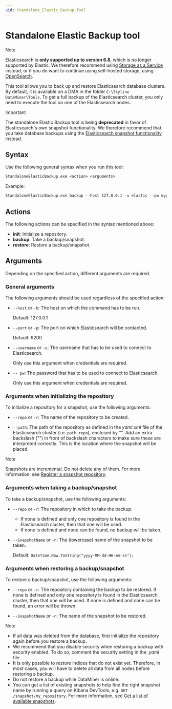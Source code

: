 ```yaml
---
uid: Standalone_Elastic_Backup_Tool
---
```


# Standalone Elastic Backup tool

> [!NOTE]
> Elasticsearch is **only supported up to version 6.8**, which is no longer supported by Elastic. We therefore recommend using [Storage as a Service](xref:STaaS) instead, or if you do want to continue using self-hosted storage, using [OpenSearch](xref:OpenSearch_database).

This tool allows you to back up and restore Elasticsearch database clusters. By default, it is available on a DMA in the folder `C:\Skyline DataMiner\Tools`. To get a full backup of the Elasticsearch cluster, you only need to execute the tool on one of the Elasticsearch nodes.

> [!IMPORTANT]
> The standalone Elastic Backup tool is being **deprecated** in favor of Elasticsearch's own snapshot functionality. We therefore recommend that you take database backups using the [Elasticsearch snapshot functionality](xref:Configuring_Elasticsearch_backups_Windows_Linux) instead.

## Syntax

Use the following general syntax when you run this tool:

```txt
StandaloneElasticBackup.exe <action> <arguments>
```

Example:

```txt
StandaloneElasticBackup.exe backup --host 127.0.0.1 -u elastic --pw mypw123 -r reponame
```

## Actions

The following actions can be specified in the syntax mentioned above:

- **init**: Initialize a repository.
- **backup**: Take a backup/snapshot.
- **restore**: Restore a backup/snapshot.

## Arguments

Depending on the specified action, different arguments are required.

### General arguments

The following arguments should be used regardless of the specified action:

- `--host` or `-h`: The host on which the command has to be run.

  Default: 127.0.0.1

- `--port` or `-p`: The port on which Elasticsearch will be contacted.

  Default: 9200

- `--username` or `-u`: The username that has to be used to connect to Elasticsearch.

  Only use this argument when credentials are required.

- `-- pw`: The password that has to be used to connect to Elasticsearch.

  Only use this argument when credentials are required.

### Arguments when initializing the repository

To initialize a repository for a snapshot, use the following arguments:

- `--repo` or `-r`: The name of the repository to be created.

- `--path`: The path of the repository as defined in the *yaml.xml* file of the Elasticsearch cluster (i.e. `path.repo`), enclosed by "". Add an extra backslash ("\") in front of backslash characters to make sure these are interpreted correctly. This is the location where the snapshot will be placed.

> [!NOTE]
> Snapshots are incremental. Do not delete any of them. For more information, see [Register a snapshot repository](https://www.elastic.co/guide/en/elasticsearch/reference/current/snapshots-register-repository.html).

### Arguments when taking a backup/snapshot

To take a backup/snapshot, use the following arguments:

- `--repo` or `-r`: The repository in which to take the backup.

  - If none is defined and only one repository is found in the Elasticsearch cluster, then that one will be used.
  - If none is defined and none can be found, no backup will be taken.

- `--SnapshotName` or `-n`: The (lowercase) name of the snapshot to be taken.

  Default: `DateTime.Now.ToString("yyyy-MM-dd-HH-mm-ss");`

### Arguments when restoring a backup/snapshot

To restore a backup/snapshot, use the following arguments:

- `--repo` or `-r`: The repository containing the backup to be restored. If none is defined and only one repository is found in the Elasticsearch cluster, then that one will be used. If none is defined and none can be found, an error will be thrown.

- `--SnapshotName` or `-n`: The name of the snapshot to be restored.

> [!NOTE]
>
> - If all data was deleted from the database, first initialize the repository again before you restore a backup.
> - We recommend that you disable security when restoring a backup with security enabled. To do so, comment the security setting in the *.yaml* file.
> - It is only possible to restore indices that do not exist yet. Therefore, in most cases, you will have to delete all data from all nodes before restoring a backup.
> - Do not restore a backup while DataMiner is online.
> - You can get a list of existing snapshots to help find the right snapshot name by running a query on Kibana DevTools, e.g. `GET /snapshot/my_repository`. For more information, see [Get a list of available snapshots](https://www.elastic.co/guide/en/elasticsearch/reference/current/snapshots-restore-snapshot.html#get-snapshot-list).
